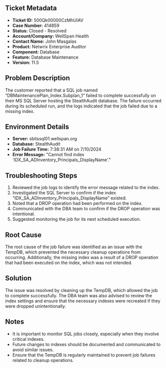 ## Ticket Metadata
- **Ticket ID:** 500Qk00000CzMhUIAV
- **Case Number:** 414859
- **Status:** Closed - Resolved
- **Account/Company:** WellSpan Health
- **Contact Name:** John Masgalas
- **Product:** Netwrix Enterprise Auditor
- **Component:** Database
- **Feature:** Database Maintenance
- **Version:** 11.5

## Problem Description
The customer reported that a SQL job named “DBMaintenancePlan_Index.Subplan_1” failed to complete successfully on their MS SQL Server hosting the StealthAudit database. The failure occurred during its scheduled run, and the logs indicated that the job failed due to a missing index.

## Environment Details
- **Server:** sbitssql01.wellspan.org
- **Database:** StealthAudit
- **Job Failure Time:** 7:38:31 AM on 7/10/2024
- **Error Message:** "Cannot find index 'IDX_SA_ADInventory_Principals_DisplayName'."

## Troubleshooting Steps
1. Reviewed the job logs to identify the error message related to the index.
2. Investigated the SQL Server to confirm if the index “IDX_SA_ADInventory_Principals_DisplayName” existed.
3. Noted that a DROP operation had been performed on the index.
4. Communicated with the DBA team to confirm if the DROP operation was intentional.
5. Suggested monitoring the job for its next scheduled execution.

## Root Cause
The root cause of the job failure was identified as an issue with the TempDB, which prevented the necessary cleanup operations from occurring. Additionally, the missing index was a result of a DROP operation that had been executed on the index, which was not intended.

## Solution
The issue was resolved by cleaning up the TempDB, which allowed the job to complete successfully. The DBA team was also advised to review the index settings and ensure that the necessary indexes were recreated if they were dropped unintentionally.

## Notes
- It is important to monitor SQL jobs closely, especially when they involve critical indexes.
- Future changes to indexes should be documented and communicated to avoid similar issues.
- Ensure that the TempDB is regularly maintained to prevent job failures related to cleanup operations.